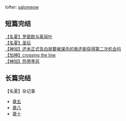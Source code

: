 
lofter: [salomeow](https://salomeow.lofter.com/)
<br>
## 短篇完结
[【名夏】罗密欧与茱丽叶](docs/romeo_juliet.md)<br>
[【名夏】圣坛](docs/altar.md)<br>
[【神加】还未正式告白就要被谋杀的我还能获得第二次机会吗](docs/confession.md)<br>
[【加神】crossing the line](docs/crossing-the-line.md)<br>
[【神加】热带季风](docs/tropical-wind.md)<br>

## 长篇完结
【名夏】杂记事 
- [章五](docs/stories_05.md)<br>
- [章八](docs/stories_08.md)<br>
- [章十](docs/stories_10.md)<br>

